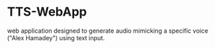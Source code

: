 # TTS-WebApp
web application designed to generate audio mimicking a specific voice ("Alex Hamadey") using text input.
